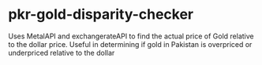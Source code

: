 # pkr-gold-disparity-checker
Uses MetalAPI and exchangerateAPI to find the actual price of Gold relative to the dollar price. Useful in determining if gold in Pakistan is overpriced or underpriced relative to the dollar
